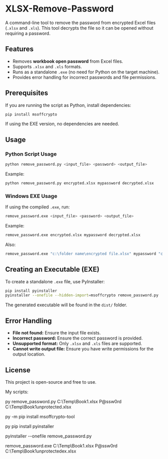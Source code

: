 # XLSX-Remove-Password

A command-line tool to remove the password from encrypted Excel files (`.xlsx` and `.xls`). This tool decrypts the file so it can be opened without requiring a password.

## Features
- Removes **workbook open password** from Excel files.
- Supports `.xlsx` and `.xls` formats.
- Runs as a standalone `.exe` (no need for Python on the target machine).
- Provides error handling for incorrect passwords and file permissions.

## Prerequisites
If you are running the script as Python, install dependencies:
```sh
pip install msoffcrypto
```

If using the EXE version, no dependencies are needed.

## Usage
### Python Script Usage
```sh
python remove_password.py <input_file> <password> <output_file>
```
Example:
```sh
python remove_password.py encrypted.xlsx mypassword decrypted.xlsx
```

### Windows EXE Usage
If using the compiled `.exe`, run:
```sh
remove_password.exe <input_file> <password> <output_file>
```
Example:
```sh
remove_password.exe encrypted.xlsx mypassword decrypted.xlsx
```

Also:
```sh
remove_password.exe "c:\folder name\encrypted file.xlsx" mypassword "c:\folder name\decrypted file.xlsx"
```


## Creating an Executable (EXE)
To create a standalone `.exe` file, use PyInstaller:
```sh
pip install pyinstaller
pyinstaller --onefile --hidden-import=msoffcrypto remove_password.py
```
The generated executable will be found in the `dist/` folder.

## Error Handling
- **File not found:** Ensure the input file exists.
- **Incorrect password:** Ensure the correct password is provided.
- **Unsupported format:** Only `.xlsx` and `.xls` files are supported.
- **Cannot write output file:** Ensure you have write permissions for the output location.

## License
This project is open-source and free to use.


My scripts:


py remove_password.py C:\Temp\Book1.xlsx P@ssw0rd C:\Temp\Book1unprotected.xlsx

py -m pip install msoffcrypto-tool

py pip install pyinstaller

pyinstaller --onefile remove_password.py

remove_password.exe C:\Temp\Book1.xlsx P@ssw0rd C:\Temp\Book1unprotectedex.xlsx
